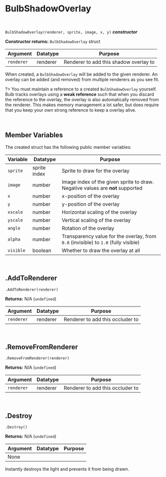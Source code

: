 # BulbShadowOverlay

&nbsp;

`BulbShadowOverlay(renderer, sprite, image, x, y)` ***constructor***

**Constructor returns:** `BulbShadowOverlay` struct

|Argument  |Datatype    |Purpose                               |
|----------|------------|--------------------------------------|
|`renderer`|renderer    |Renderer to add this shadow overlay to|

When created, a `BulbShadowOverlay` will be added to the given renderer. An overlay can be added (and removed) from multiple renderers as you see fit.

?> You must maintain a reference to a created `BulbShadowOverlay` yourself. Bulb tracks overlays using a **weak reference** such that when you discard the reference to the overlay, the overlay is also automatically removed from the renderer. This makes memory management a lot safer, but does require that you keep your own strong reference to keep a overlay alive.

&nbsp;

## Member Variables

The created struct has the following public member variables:
  
|Variable |Datatype    |Purpose                                                                            |
|---------|------------|-----------------------------------------------------------------------------------|
|`sprite` |sprite index|Sprite to draw for the overlay                                                     |
|`image`  |number      |Image index of the given sprite to draw. Negative values are **not** supported     |
|`x`      |number      |x-position of the overlay                                                          |
|`y`      |number      |y-position of the overlay                                                          |
|`xscale` |number      |Horizontal scaling of the overlay                                                  |
|`yscale` |number      |Vertical scaling of the overlay                                                    |
|`angle`  |number      |Rotation of the overlay                                                            |
|`alpha`  |number      |Transparency value for the overlay, from `0.0` (invisible) to `1.0` (fully visible)|
|`visible`|boolean     |Whether to draw the overlay at all                                                 |

&nbsp;

## .AddToRenderer

`.AddToRenderer(renderer)`

**Returns:** N/A (`undefined`)

|Argument  |Datatype|Purpose                         |
|----------|--------|--------------------------------|
|`renderer`|renderer|Renderer to add this occluder to|

&nbsp;

## .RemoveFromRenderer

`.RemoveFromRenderer(renderer)`

**Returns:** N/A (`undefined`)

|Argument  |Datatype|Purpose                         |
|----------|--------|--------------------------------|
|`renderer`|renderer|Renderer to add this occluder to|

&nbsp;

## .Destroy

`.Destroy()`

**Returns:** N/A (`undefined`)

|Argument|Datatype|Purpose|
|--------|--------|-------|
|None    |        |       |

Instantly destroys the light and prevents it from being drawn.